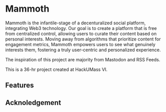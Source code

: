 # Mammoth
Mammoth is the infantile-stage of a decenturalized social platform, integrating Web3 technology. Our goal is to create a platform that is free from centralized control, allowing users to curate their content based on personal interests. Moving away from algorithms that prioritize content for engagement metrics, Mammoth empowers users to see what genuinely interests them, fostering a truly user-centric and personalized experience. 

The inspiration of this project are majority from Mastodon and RSS Feeds.


This is a 36-hr project created at HackUMass VI.

## Features


## Acknoledgement
